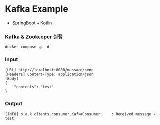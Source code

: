 # Kafka Example
- SpringBoot + Kotlin

### Kafka & Zookeeper 실행
```
docker-compose up -d
```

### Input
```
[URL] http://localhost:8080/message/send
[Headers] Content-Type: application/json
[Body]
{
	"contents": "test"
}
```

### Output
```
[INFO] o.a.k.clients.consumer.KafkaConsumer     : Received message - test
```

